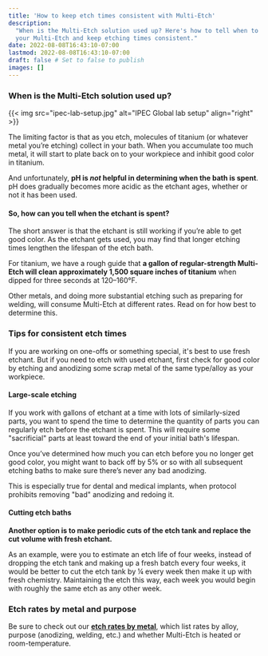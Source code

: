 ```yaml
---
title: 'How to keep etch times consistent with Multi-Etch'
description:
  "When is the Multi-Etch solution used up? Here's how to tell when to change
  your Multi-Etch and keep etching times consistent."
date: 2022-08-08T16:43:10-07:00
lastmod: 2022-08-08T16:43:10-07:00
draft: false # Set to false to publish
images: []
---
```


### When is the Multi-Etch solution used up?

{{< img src="ipec-lab-setup.jpg" alt="IPEC Global lab setup" align="right" >}}

The limiting factor is that as you etch, molecules of titanium (or whatever
metal you’re etching) collect in your bath. When you accumulate too much metal,
it will start to plate back on to your workpiece and inhibit good color in
titanium.

And unfortunately, **pH is _not_ helpful in determining when the bath is
spent**. pH does gradually becomes more acidic as the etchant ages, whether or
not it has been used.

#### So, how can you tell when the etchant is spent?

The short answer is that the etchant is still working if you’re able to get good
color. As the etchant gets used, you may find that longer etching times lengthen
the lifespan of the etch bath.

For titanium, we have a rough guide that **a gallon of regular-strength
Multi-Etch will clean approximately 1,500 square inches of titanium** when
dipped for three seconds at 120&#8211;160°F.

Other metals, and doing more substantial etching such as preparing for welding,
will consume Multi-Etch at different rates. Read on for how best to determine
this.

### Tips for consistent etch times

If you are working on one-offs or something special, it's best to use fresh
etchant. But if you need to etch with used etchant, first check for good color
by etching and anodizing some scrap metal of the same type/alloy as your
workpiece.

#### Large-scale etching

If you work with gallons of etchant at a time with lots of similarly-sized
parts, you want to spend the time to determine the quantity of parts you can
regularly etch before the etchant is spent. This will require some "sacrificial"
parts at least toward the end of your initial bath's lifespan.

Once you’ve determined how much you can etch before you no longer get good
color, you might want to back off by 5% or so with all subsequent etching baths
to make sure there’s never any bad anodizing.

This is especially true for dental and medical implants, when protocol prohibits
removing "bad" anodizing and redoing it.

#### Cutting etch baths

**Another option is to make periodic cuts of the etch tank and replace the cut
volume with fresh etchant.**

As an example, were you to estimate an etch life of four weeks, instead of
dropping the etch tank and making up a fresh batch every four weeks, it would be
better to cut the etch tank by ¼ every week then make it up with fresh
chemistry. Maintaining the etch this way, each week you would begin with roughly
the same etch as any other week.

### Etch rates by metal and purpose

Be sure to check out our **[etch rates by metal](/etch-rates/)**, which list
rates by alloy, purpose (anodizing, welding, etc.) and whether Multi-Etch is
heated or room-temperature.
